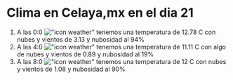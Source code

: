 # Clima en Celaya,mx en el dia 21

1. A las 0:0 !["icon weather"](http://openweathermap.org/img/w/04n.png) tenemos una temperatura de 12.78 C con nubes y  vientos de 3.13 y nubosidad al 94%
1. A las 4:0 !["icon weather"](http://openweathermap.org/img/w/02n.png) tenemos una temperatura de 11.11 C con algo de nubes y  vientos de 0.89 y nubosidad al 19%
1. A las 8:0 !["icon weather"](http://openweathermap.org/img/w/04d.png) tenemos una temperatura de 12 C con nubes y  vientos de 1.08 y nubosidad al 90%
